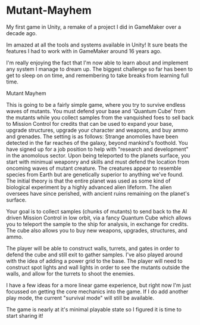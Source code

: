 # Mutant-Mayhem
My first game in Unity, a remake of a project I did in GameMaker over a decade ago.

Im amazed at all the tools and systems available in Unity!  It sure beats the features I had to work with in GameMaker around 16 years ago.

I'm really enjoying the fact that I'm now able to learn about and implement any system I manage to dream up.  The biggest challenge
so far has been to get to sleep on on time, and remembering to take breaks from learning full time.


Mutant Mayhem

This is going to be a fairly simple game, where you try to survive endless waves of mutants.  You must defend your base and 'Quantum Cube'
from the mutants while you collect samples from the vanquished foes to sell back to Mission Control for credits that can be used to 
expand your base, upgrade structures, upgrade your character and weapons, and buy ammo and grenades.  The setting is as follows:  Strange
anomolies have been detected in the far reaches of the galaxy, beyond mankind's foothold.  You have signed up for a job position to help
with "research and development" in the anomolous sector.  Upon being teleported to the planets surface, you start with minimual weaponry
and skills and must defend the location from oncoming waves of mutant creature.  The creatures appear to resemble species from Earth but are
genetically superior to anything we've found.  The initial theory is that the entire planet was used as some kind of biological experiment by
a highly advanced alien lifeform.  The alien oversees have since perished, with ancient ruins remaining on the planet's surface.  

Your goal is to collect samples (chunks of mutants) to send back to the AI driven Mission Control in low orbit, via a fancy Quantum Cube which
allows you to teleport the sample to the ship for analysis, in exchange for credits.  The cube also allows you to buy new weapons, upgrades, 
structures, and ammo.

The player will be able to construct walls, turrets, and gates in order to defend the cube and still exit to gather samples.  I've also played
around with the idea of adding a power grid to the base.  The player will need to construct spot lights and wall lights in order to see the
mutants outside the walls, and allow for the turrets to shoot the enemies.

I have a few ideas for a more linear game experience, but right now I'm just focussed on getting the core mechanics into the game.  If I 
do add another play mode, the current "survival mode" will still be available.

The game is nearly at it's minimal playable state so I figured it is time to start sharing it!


